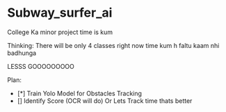 # Subway_surfer_ai
College Ka minor project time is kum

Thinking:
There will be only 4 classes right now time kum h faltu kaam nhi badhunga

LESSS GOOOOOOOOO


Plan:
- [*] Train Yolo Model for Obstacles Tracking
- [] Identify Score (OCR will do) Or Lets Track time thats better
